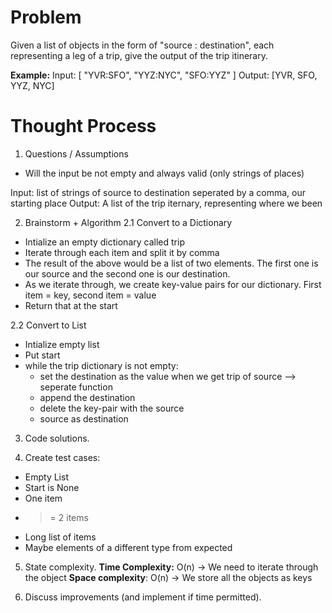 # Problem
Given a list of objects in the form of "source : destination", each representing a leg of a trip, give the output of the trip itinerary. 

**Example:**
Input: [ "YVR:SFO", "YYZ:NYC", "SFO:YYZ" ] 
Output: [YVR, SFO, YYZ, NYC]

# Thought Process 
1. Questions / Assumptions
- Will the input be not empty and always valid (only strings of places)

Input: list of strings of source to destination seperated by a comma, our starting place
Output: A list of the trip iternary, representing where we been

2. Brainstorm + Algorithm
2.1 Convert to a Dictionary 
- Intialize an empty dictionary called trip 
- Iterate through each item and split it by comma
- The result of the above would be a list of two elements. The first one is our source and the second one is our destination.
- As we iterate through, we create key-value pairs for our dictionary. First item = key, second item = value
- Return that at the start

2.2 Convert to List
- Intialize empty list
- Put start 
- while the trip dictionary is not empty:
   - set the destination as the value when we get trip of source --> seperate function
   - append the destination
   - delete the key-pair with the source 
   - source as destination

3. Code solutions.

4. Create test cases: 
* Empty List
* Start is None
* One item
* >= 2 items
* Long list of items 
* Maybe elements of a different type from expected 

5. State complexity.
**Time Complexity:** O(n) -> We need to iterate through the object 
**Space complexity**: O(n) -> We store all the objects as keys

6. Discuss improvements (and implement if time permitted).